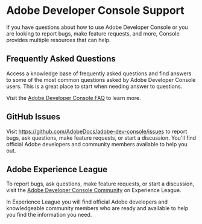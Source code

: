 <Hero slots="heading, text"/>

# Adobe Developer Console Support

If you have questions about how to use Adobe Developer Console or you are looking to report bugs, make feature requests, and more, Console provides multiple resources that can help.

## Frequently Asked Questions

Access a knowledge base of frequently asked questions and find answers to some of the most common questions asked by Adobe Developer Console users. This is a great place to start when needing answer to questions. 

Visit the [Adobe Developer Console FAQ](faq.md) to learn more.

## GitHub Issues

Visit <https://github.com/AdobeDocs/adobe-dev-console/issues> to report bugs, ask questions, make feature requests, or start a discussion. You'll find official Adobe developers and community members available to help you out.

## Adobe Experience League

To report bugs, ask questions, make feature requests, or start a discussion, visit the [Adobe Developer Console Community](https://www.adobe.com/go/devs_console_exl) on Experience League. 

In Experience League you will find official Adobe developers and knowledgeable community members who are ready and available to help you find the information you need.
